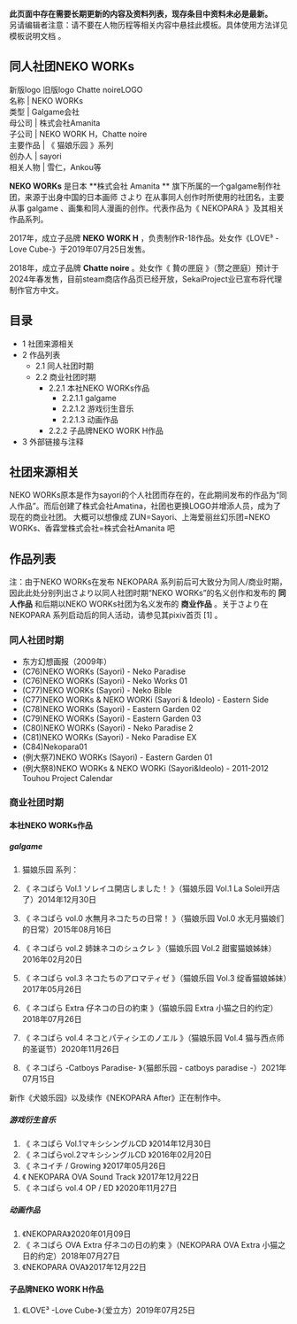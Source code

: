 **此页面中存在需要长期更新的内容及资料列表，现存条目中资料未必是最新。**  
另请编辑者注意：请不要在人物历程等相关内容中悬挂此模板。具体使用方法详见  模板说明文档  。

同人社团NEKO WORKs  
---  
新版logo  旧版logo  Chatte noireLOGO  
名称  |  NEKO WORKs   
类型  |  Galgame会社   
母公司  |  株式会社Amanita   
子公司  |  NEKO WORK H，Chatte noire   
主要作品  |  《  猫娘乐园  》系列   
创办人  |  sayori   
相关人物  |  雪仁，Ankou等   
  
**NEKO WORKs** 是日本 **株式会社 Amanita  ** 旗下所属的一个galgame制作社团，来源于出身中国的日本画师  さより
在从事同人创作时所使用的社团名，主要从事  galgame  、画集和同人漫画的创作。代表作品为《  NEKOPARA  》及其相关作品系列。

2017年，成立子品牌 **NEKO WORK H** ，负责制作R-18作品。处女作《LOVE³ -Love Cube-》于2019年07月25日发售。

2018年，成立子品牌 **Chatte noire** 。处女作《  贄の匣庭
》（赘之匣庭）预计于2024年春发售，目前steam商店作品页已经开放，SekaiProject业已宣布将代理制作官方中文。

##  目录

  * 1  社团来源相关 
  * 2  作品列表 
    * 2.1  同人社团时期 
    * 2.2  商业社团时期 
      * 2.2.1  本社NEKO WORKs作品 
        * 2.2.1.1  galgame 
        * 2.2.1.2  游戏衍生音乐 
        * 2.2.1.3  动画作品 
      * 2.2.2  子品牌NEKO WORK H作品 
  * 3  外部链接与注释 

##  社团来源相关

NEKO
WORKs原本是作为sayori的个人社团而存在的，在此期间发布的作品为“同人作品”。而后创建了株式会社Amatina，社团也更换LOGO并增添人员，成为了现在的商业社团。
大概可以想像成 ZUN=Sayori、上海爱丽丝幻乐团=NEKO WORKs、香霖堂株式会社=株式会社Amanita 吧

##  作品列表

注：由于NEKO WORKs在发布  NEKOPARA  系列前后可大致分为同人/商业时期，因此此处分别列出さより以同人社团时期“NEKO
WORKs”的名义创作和发布的 **同人作品** 和后期以NEKO WORKs社团为名义发布的 **商业作品** 。关于さより在 NEKOPARA
系列启动后的同人活动，请参见其pixiv首页  [1]  。

###  同人社团时期

  * 东方幻想画报（2009年） 
  * (C76)NEKO WORKs (Sayori) - Neko Paradise 
  * (C76)NEKO WORKs (Sayori) - Neko Works 01 
  * (C77)NEKO WORKs (Sayori) - Neko Bible 
  * (C77)NEKO WORKs & NEKO WORKi (Sayori & Ideolo) - Eastern Side 
  * (C78)NEKO WORKs (Sayori) - Eastern Garden 02 
  * (C79)NEKO WORKs (Sayori) - Eastern Garden 03 
  * (C80)NEKO WORKs (Sayori) - Neko Paradise 2 
  * (C81)NEKO WORKs (Sayori) - Neko Paradise EX 
  * (C84)Nekopara01 
  * (例大祭7)NEKO WORKs (Sayori) - Eastern Garden 01 
  * (例大祭8)NEKO WORKs & NEKO WORKi (Sayori&Ideolo) - 2011-2012 Touhou Project Calendar 

###  商业社团时期

####  本社NEKO WORKs作品

#####  galgame

  1. 猫娘乐园  系列： 

    

  1. 《  ネコぱら Vol.1 ソレイユ開店しました！  》（猫娘乐园 Vol.1 La Soleil开店了）2014年12月30日 
  2. 《  ネコぱら vol.0 水無月ネコたちの日常！  》（猫娘乐园 Vol.0 水无月猫娘们的日常）2015年08月16日 
  3. 《  ネコぱら vol.2 姉妹ネコのシュクレ  》（猫娘乐园 Vol.2 甜蜜猫娘姊妹）2016年02月20日 
  4. 《  ネコぱら vol.3 ネコたちのアロマティゼ  》（猫娘乐园 Vol.3 绽香猫娘姊妹）2017年05月26日 
  5. 《  ネコぱら Extra 仔ネコの日の約束  》（猫娘乐园 Extra 小猫之日的约定）2018年07月26日 
  6. 《  ネコぱら vol.4 ネコとパティシエのノエル  》（猫娘乐园 Vol.4 猫与西点师的圣诞节）2020年11月26日 
  7. 《  ネコぱら -Catboys Paradise-  》（猫郎乐园 - catboys paradise -）2021年07月15日 

新作《犬娘乐园》以及续作《NEKOPARA After》正在制作中。

#####  游戏衍生音乐

  1. 《  ネコぱら Vol.1マキシシングルCD  》2014年12月30日 
  2. 《  ネコぱらvol.2マキシシングルCD  》2016年02月20日 
  3. 《  ネコイチ / Growing  》2017年05月26日 
  4. 《  NEKOPARA OVA Sound Track  》2017年12月22日 
  5. 《  ネコぱら vol.4 OP / ED  》2020年11月27日 

#####  动画作品

  1. 《NEKOPARA》2020年01月09日 
  2. 《  ネコぱら OVA Extra 仔ネコの日の約束  》（NEKOPARA OVA Extra 小猫之日的约定）2018年07月27日 
  3. 《NEKOPARA OVA》2017年12月22日 

####  子品牌NEKO WORK H作品

  1. 《LOVE³ -Love Cube-》（爱立方）2019年07月25日 
